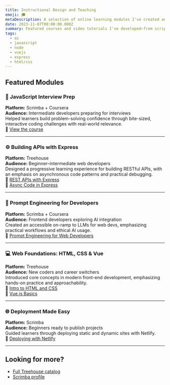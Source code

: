 ```yaml
---
title: Instructional Design and Teaching
emoji: 🎓
metaDescription: A selection of online learning modules I've created and taught
date: 2023-11-07T00:00:00.000Z
summary: Featured courses and video tutorials I've developed—from scripting and editing to delivery.
tags:
  - ai 
  - javascript
  - node
  - vuejs
  - express
  - html/css
---
```


## Featured Modules

### 🧠 JavaScript Interview Prep  
**Platform:** Scrimba + Coursera  
**Audience:** Intermediate developers preparing for interviews  
Helped learners build problem-solving confidence through bite-sized, interactive coding challenges with real-world relevance.  
🔗 [View the course](https://scrimba.com/learn/interviewchallenges)

---

### ⚙️ Building APIs with Express  
**Platform:** Treehouse  
**Audience:** Beginner–intermediate web developers  
Designed a progressive learning experience for building RESTful APIs, with an emphasis on asynchronous code patterns and practical debugging.  
🔗 [REST APIs with Express](https://teamtreehouse.com/library/rest-apis-with-express)  
🔗 [Async Code in Express](https://teamtreehouse.com/library/asynchronous-code-in-express)

---

### 🤖 Prompt Engineering for Developers  
**Platform:** Scrimba + Coursera  
**Audience:** Frontend developers exploring AI integration  
Created an accessible on-ramp to LLMs for web devs, emphasizing practical workflows and ethical AI usage.  
🔗 [Prompt Engineering for Web Developers](https://scrimba.com/learn/promptengineering)

---

### 💻 Web Foundations: HTML, CSS & Vue  
**Platform:** Treehouse  
**Audience:** New coders and career switchers  
Introduced core concepts in modern front-end development, emphasizing hands-on practice and approachability.  
🔗 [Intro to HTML and CSS](https://teamtreehouse.com/library/introduction-to-html-and-css)  
🔗 [Vue.js Basics](https://teamtreehouse.com/library/vuejs-basics)

---

### 🌐 Deployment Made Easy  
**Platform:** Scrimba  
**Audience:** Beginners ready to publish projects  
Guided learners through deploying static and dynamic sites with Netlify.  
🔗 [Deploying with Netlify](https://scrimba.com/learn/netlify)

---

## Looking for more?
- [Full Treehouse catalog](https://teamtreehouse.com/treasureporth)
- [Scrimba profile](https://scrimba.com/about)
